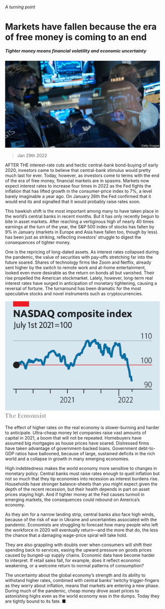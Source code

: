 ###### A turning point

# Markets have fallen because the era of free money is coming to an end 

##### Tighter money means financial volatility and economic uncertainty 

![image](images/20220129_ldp502.jpg) 

> Jan 29th 2022 

AFTER THE interest-rate cuts and hectic central-bank bond-buying of early 2020, investors came to believe that central-bank stimulus would pretty much last for ever. Today, however, as investors come to terms with the end of the era of free money, financial markets are in spasms. Markets now expect interest rates to increase four times in 2022 as the Fed fights the inflation that has lifted growth in the consumer-price index to 7%, a level barely imaginable a year ago. On January 26th the Fed confirmed that it would end its  and signalled that it would probably raise rates soon.

This hawkish shift is the most important among many to have taken place in the world’s central banks in recent months. But it has only recently begun to bite in asset markets. After reaching a vertiginous high of nearly 40 times earnings at the turn of the year, the S&amp;P 500 index of stocks has fallen by 9% in January (markets in Europe and Asia have fallen too, though by less).  has been just as striking, reflecting investors’ struggle to digest the consequences of tighter money.


One is the repricing of long-dated assets. As interest rates collapsed during the pandemic, the value of securities with pay-offs stretching far into the future soared. Shares of technology firms like Zoom and Netflix, already sent higher by the switch to remote work and at-home entertainment, looked even more desirable as the return on bonds all but vanished. Their rise propelled the American stockmarket. Lately, however, long-term real interest rates have surged in anticipation of monetary tightening, causing a reversal of fortune. The turnaround has been dramatic for the most speculative stocks and novel instruments such as cryptocurrencies.

![image](images/20220129_LDC125.png) 


The effect of higher rates on the real economy is slower-burning and harder to anticipate. Ultra-cheap money let companies raise vast amounts of capital in 2021, a boom that will not be repeated. Homebuyers have assumed big mortgages as house prices have soared. Distressed firms have taken advantage of government-backed loans. Government debt-to- GDP ratios have ballooned, because of large, sustained deficits in the rich world and a collapse in growth in many emerging economies.

High indebtedness makes the world economy more sensitive to changes in monetary policy. Central banks must raise rates enough to quell inflation but not so much that they tip economies into recession as interest burdens rise. Households have stronger balance-sheets than you might expect given the depth of the recent recession, but their health depends in part on asset prices staying high. And if tighter money at the Fed causes turmoil in emerging markets, the consequences could rebound on America’s economy.

As they aim for a narrow landing strip, central banks also face high winds, because of the risk of war in Ukraine and uncertainties associated with the pandemic. Economists are struggling to forecast how many people who left the workforce in 2020 will eventually return—and the more that do, the less the chance that a damaging wage-price spiral will take hold.

They are also grappling with doubts over when consumers will shift their spending back to services, easing the upward pressure on goods prices caused by bunged-up supply chains. Economic data have become harder to interpret. If retail sales fall, for example, does it reflect economic weakening, or a welcome return to normal patterns of consumption?

The uncertainty about the global economy’s strength and its ability to withstand higher rates, combined with central banks’ twitchy trigger-fingers as they worry about inflation, means that markets are entering a new phase. During much of the pandemic, cheap money drove asset prices to astonishing highs even as the world economy was in the dumps. Today they are tightly bound to its fate. ■

